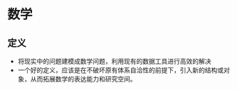 # 数学

## 定义
- 将现实中的问题建模成数学问题，利用现有的数据工具进行高效的解决
- 一个好的定义，应该是在不破坏原有体系自洽性的前提下，引入新的结构或对象，从而拓展数学的表达能力和研究空间。
